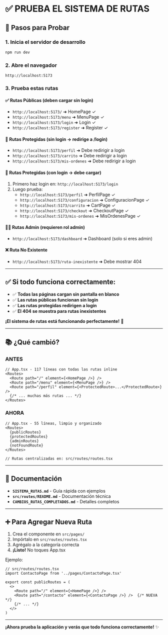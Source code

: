 # ✅ PRUEBA EL SISTEMA DE RUTAS

## 🚀 Pasos para Probar

### 1. Inicia el servidor de desarrollo
```bash
npm run dev
```

### 2. Abre el navegador
```
http://localhost:5173
```

### 3. Prueba estas rutas

#### ✅ Rutas Públicas (deben cargar sin login)
- `http://localhost:5173/` ➜ HomePage ✓
- `http://localhost:5173/menu` ➜ MenuPage ✓
- `http://localhost:5173/login` ➜ Login ✓
- `http://localhost:5173/register` ➜ Register ✓

#### 🔐 Rutas Protegidas (sin login → redirige a /login)
- `http://localhost:5173/perfil` ➜ Debe redirigir a login
- `http://localhost:5173/carrito` ➜ Debe redirigir a login
- `http://localhost:5173/mis-ordenes` ➜ Debe redirigir a login

#### 🔐 Rutas Protegidas (con login → debe cargar)
1. Primero haz login en: `http://localhost:5173/login`
2. Luego prueba:
   - `http://localhost:5173/perfil` ➜ PerfilPage ✓
   - `http://localhost:5173/configuracion` ➜ ConfiguracionPage ✓
   - `http://localhost:5173/carrito` ➜ CartPage ✓
   - `http://localhost:5173/checkout` ➜ CheckoutPage ✓
   - `http://localhost:5173/mis-ordenes` ➜ MisOrdenesPage ✓

#### 👨‍💼 Rutas Admin (requieren rol admin)
- `http://localhost:5173/dashboard` ➜ Dashboard (solo si eres admin)

#### ❌ Ruta No Existente
- `http://localhost:5173/ruta-inexistente` ➜ Debe mostrar 404

---

## ✅ Si todo funciona correctamente:

- ✅ **Todas las páginas cargan sin pantalla en blanco**
- ✅ **Las rutas públicas funcionan sin login**
- ✅ **Las rutas protegidas redirigen a login**
- ✅ **El 404 se muestra para rutas inexistentes**

**¡El sistema de rutas está funcionando perfectamente!** 🎉

---

## 📚 ¿Qué cambió?

### ANTES
```tsx
// App.tsx - 117 líneas con todas las rutas inline
<Routes>
  <Route path="/" element={<HomePage />} />
  <Route path="/menu" element={<MenuPage />} />
  <Route path="/perfil" element={<ProtectedRoute>...</ProtectedRoute>} />
  {/* ... muchas más rutas ... */}
</Routes>
```

### AHORA
```tsx
// App.tsx - 55 líneas, limpio y organizado
<Routes>
  {publicRoutes}
  {protectedRoutes}
  {adminRoutes}
  {notFoundRoute}
</Routes>

// Rutas centralizadas en: src/routes/routes.tsx
```

---

## 📖 Documentación

- **`SISTEMA_RUTAS.md`** - Guía rápida con ejemplos
- **`src/routes/README.md`** - Documentación técnica
- **`CAMBIOS_RUTAS_COMPLETADOS.md`** - Detalles completos

---

## ➕ Para Agregar Nueva Ruta

1. Crea el componente en `src/pages/`
2. Impórtalo en `src/routes/routes.tsx`
3. Agrégalo a la categoría correcta
4. **¡Listo!** No toques App.tsx

Ejemplo:
```tsx
// src/routes/routes.tsx
import ContactoPage from '../pages/ContactoPage.tsx'

export const publicRoutes = (
  <>
    <Route path="/" element={<HomePage />} />
    <Route path="/contacto" element={<ContactoPage />} />  {/* NUEVA */}
    {/* ... */}
  </>
)
```

---

**¡Ahora prueba la aplicación y verás que todo funciona correctamente!** ✨

